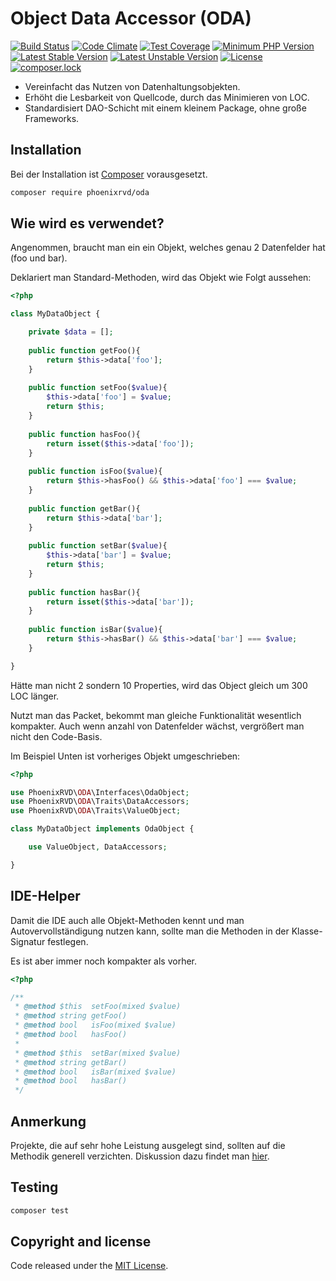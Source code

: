 # Object Data Accessor (ODA)


[![Build Status](https://travis-ci.org/phoenixrvd/oda.png?branch=master)](https://travis-ci.org/phoenixrvd/oda)
[![Code Climate](https://codeclimate.com/github/phoenixrvd/oda.png)](https://codeclimate.com/github/phoenixrvd/oda)
[![Test Coverage](https://codeclimate.com/github/phoenixrvd/oda/badges/coverage.svg)](https://codeclimate.com/github/phoenixrvd/oda/coverage)
[![Minimum PHP Version](https://img.shields.io/badge/php-%3E%3D%205.6-8892BF.svg)](https://php.net/)
[![Latest Stable Version](https://poser.pugx.org/phoenixrvd/oda/v/stable.svg)](https://packagist.org/packages/phoenixrvd/oda)
[![Latest Unstable Version](https://poser.pugx.org/phoenixrvd/oda/v/unstable.svg)](https://packagist.org/packages/phoenixrvd/oda)
[![License](https://poser.pugx.org/phoenixrvd/oda/license)](https://packagist.org/packages/phoenixrvd/oda)
[![composer.lock](https://poser.pugx.org/phoenixrvd/oda/composerlock)](https://packagist.org/packages/phoenixrvd/oda)

* Vereinfacht das Nutzen von Datenhaltungsobjekten.
* Erhöht die Lesbarkeit von Quellcode, durch das Minimieren von LOC.
* Standardisiert DAO-Schicht mit einem kleinem Package, ohne große Frameworks.

## Installation

Bei der Installation ist [Composer](https://getcomposer.org/download/) vorausgesetzt. 

```bash
composer require phoenixrvd/oda
```

## Wie wird es verwendet?

Angenommen, braucht man ein ein Objekt, welches genau 2 Datenfelder hat (foo und bar).

Deklariert man Standard-Methoden, wird das Objekt wie Folgt aussehen: 

```php
<?php

class MyDataObject {

    private $data = [];
    
    public function getFoo(){
        return $this->data['foo'];
    }
    
    public function setFoo($value){
        $this->data['foo'] = $value;
        return $this;
    }
    
    public function hasFoo(){
        return isset($this->data['foo']);
    }
    
    public function isFoo($value){
        return $this->hasFoo() && $this->data['foo'] === $value;
    }
    
    public function getBar(){
        return $this->data['bar'];
    }
    
    public function setBar($value){
        $this->data['bar'] = $value;
        return $this;
    }
    
    public function hasBar(){
        return isset($this->data['bar']);
    }
    
    public function isBar($value){
        return $this->hasBar() && $this->data['bar'] === $value;
    }

}
```
Hätte man nicht 2 sondern 10 Properties, wird das Object gleich um 300 LOC länger.

Nutzt man das Packet, bekommt man gleiche Funktionalität wesentlich kompakter. Auch wenn anzahl von Datenfelder wächst,
vergrößert man nicht den Code-Basis.

Im Beispiel Unten ist vorheriges Objekt umgeschrieben: 

```php
<?php

use PhoenixRVD\ODA\Interfaces\OdaObject;
use PhoenixRVD\ODA\Traits\DataAccessors;
use PhoenixRVD\ODA\Traits\ValueObject;

class MyDataObject implements OdaObject {

    use ValueObject, DataAccessors;

}
```

## IDE-Helper

Damit die IDE auch alle Objekt-Methoden kennt und man Autovervollständigung nutzen kann, sollte man die Methoden
in der Klasse-Signatur festlegen. 

Es ist aber immer noch kompakter als vorher.

```php
<?php 

/**
 * @method $this  setFoo(mixed $value)
 * @method string getFoo()
 * @method bool   isFoo(mixed $value)
 * @method bool   hasFoo()
 *
 * @method $this  setBar(mixed $value)
 * @method string getBar()
 * @method bool   isBar(mixed $value)
 * @method bool   hasBar()
 */
```

## Anmerkung

Projekte, die auf sehr hohe Leistung ausgelegt sind, sollten auf die Methodik generell verzichten. Diskussion dazu findet man 
[hier](http://stackoverflow.com/questions/3330852/get-set-call-performance-questions-with-php).
  
## Testing

```bash
composer test
```

## Copyright and license

Code released under the [MIT License](LICENSE). 
